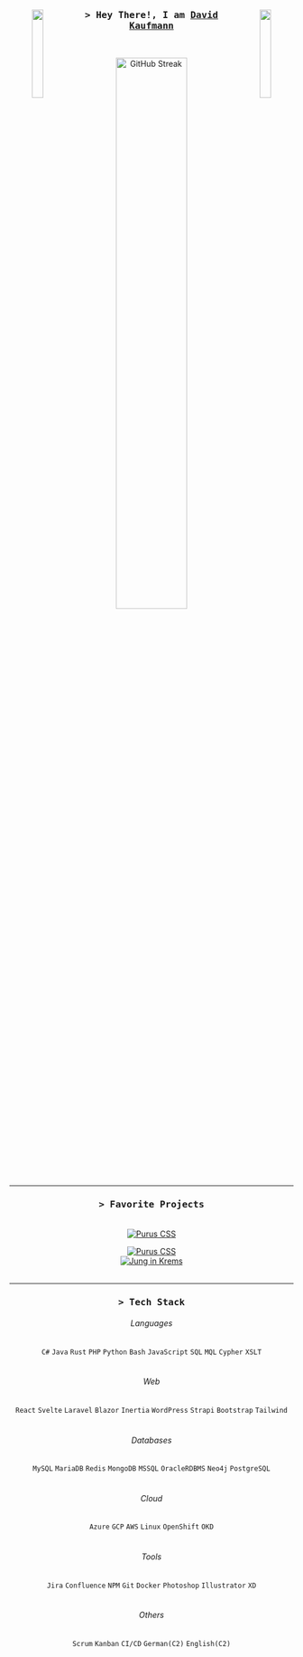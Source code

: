 <div align="center">

<img align="left" src="https://user-images.githubusercontent.com/65187002/144930161-2f783401-8d27-4fdf-a2f7-cc0ba32f1f1f.gif" width="20%" style="display:inline;">
<img align="right" src="https://user-images.githubusercontent.com/65187002/144930161-2f783401-8d27-4fdf-a2f7-cc0ba32f1f1f.gif" width="20%" style="display:inline;">


<h3 align="center">
        <samp>&gt; Hey There!, I am
                <b><a target="_blank" href="https://david.kaufmann.dev/">David Kaufmann</a></b>
        </samp>
</h3>

<br>

<!--[![GitHub Streak](https://streak-stats.demolab.com?user=kaufmann-dev&theme=dracula)](https://git.io/streak-stats)-->
<a href="https://git.io/streak-stats"><img width="50%" src="https://streak-stats.demolab.com?user=kaufmann-dev&theme=dracula" alt="GitHub Streak" /></a>


<br>
<!--<img src="https://i.imgur.com/dBaSKWF.gif" height="20" width="100%">-->
<hr>

<h3 align="center">
        <samp>&gt; Favorite Projects
        </samp>
</h3>
<br>

<a href="https://github.com/kaufmann-dev/PurusCss">
  <img src="https://github-readme-stats.vercel.app/api/pin/?username=kaufmann-dev&repo=PurusCss&theme=dracula" alt="Purus CSS" />
</a>


[![Purus CSS](https://github-readme-stats.vercel.app/api/pin/?username=kaufmann-dev&repo=PurusCss&theme=dracula&card_width=50%)](https://github.com/kaufmann-dev/PurusCss)<br>
[![Jung in Krems](https://github-readme-stats.vercel.app/api/pin/?username=kaufmann-dev&repo=JungInKrems&theme=dracula)](https://github.com/kaufmann-dev/JungInKrems)
<br><br>

<!--<img src="https://i.imgur.com/dBaSKWF.gif" height="20" width="100%">-->
<hr>
<h3 align="center">
        <samp>&gt; Tech Stack
        </samp>
</h3>

  
###### Languages
`C#` `Java` `Rust` `PHP` `Python` `Bash` `JavaScript` `SQL` `MQL` `Cypher` `XSLT`<br><br>

###### Web
`React` `Svelte` `Laravel` `Blazor` `Inertia` `WordPress` `Strapi` `Bootstrap` `Tailwind`<br><br>

###### Databases
`MySQL` `MariaDB` `Redis` `MongoDB` `MSSQL` `OracleRDBMS` `Neo4j` `PostgreSQL`<br><br>

###### Cloud
`Azure` `GCP` `AWS` `Linux` `OpenShift` `OKD`<br><br>

###### Tools
`Jira` `Confluence` `NPM` `Git` `Docker` `Photoshop` `Illustrator` `XD`<br><br>

###### Others
`Scrum` `Kanban` `CI/CD` `German(C2)` `English(C2)`<br><br>

<!--<img src="https://i.imgur.com/dBaSKWF.gif" height="20" width="100%">
<hr>-->
</div>
